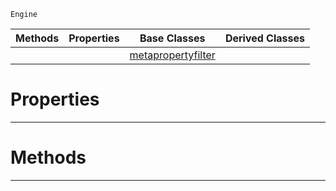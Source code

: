  `Engine`

|Methods|Properties|Base Classes|Derived Classes|
|---|---|---|---|
| | |[metapropertyfilter](https://plasmaengine.github.io/PlasmaDocs/Plasma1/C++/code_reference/class_reference/metapropertyfilter.markdown)| |


 #  Properties


---  
 #  Methods


---  
 

 
